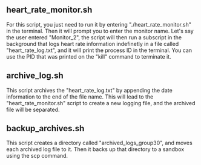 ## heart_rate_monitor.sh
For this script, you just need to run it by entering "./heart_rate_monitor.sh" in the terminal. Then it will prompt you to enter the monitor name. Let's say the user entered "Monitor_2", the script will then run a subscript in the background that logs heart rate information indefinetly in a file called "heart_rate_log.txt", and it will print the process ID in the terminal. You can use the PID that was printed on the "kill" command to terminate it.

## archive_log.sh
This script archives the "heart_rate_log.txt" by appending the date information to the end of the file name. This will lead to the "heart_rate_monitor.sh" script to create a new logging file, and the archived file will be separated.

## backup_archives.sh
This script creates a directory called "archived_logs_group30", and moves each archived log file to it. Then it backs up that directory to a sandbox using the scp command.